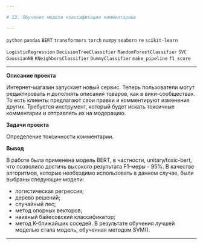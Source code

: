```yaml
---

# 13. Обучение модели классификации комментариев

---
```


`python` `pandas` `BERT` `transformers` `torch` `numpy` `seaborn` `re` `scikit-learn` 

`LogisticRegression` `DecisionTreeClassifier` `RandomForestClassifier` `SVC` `GaussianNB` `KNeighborsClassifier` `DummyClassifier` `make_pipeline` `f1_score`

---

**Описание проекта**

Интернет-магазин запускает новый сервис. Теперь пользователи могут редактировать и дополнять описания товаров, как в вики-сообществах. То есть клиенты предлагают свои правки и комментируют изменения других. Требуется инструмент, который будет искать токсичные комментарии и отправлять их на модерацию.

**Задачи проекта**

Определение токсичности комментарии.

**Вывод**

В работе была применена модель BERT, в частности, unitary/toxic-bert, что позволило достичь высокого результата F1-меры - 95%.
В качестве алгоритмов, которые необходимо использовать в данном случае, были выбраны следующие модели:
- логистическая регрессия;
- дерево решений;
- случайный лес;
- метод опорных векторов;
- наивный байесовский классификатор;
- метод K-ближайших соседей.
В результате обучения лучшей моделью стала модель, обученная методом SVM().

---
